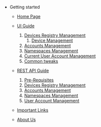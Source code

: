 - Getting started

  - [Home Page](homepage.md)
  
  - [UI Guide](UI/InfinimeshUI.md)
    1. [Devices Registry Management](UI/Devices-Registry-Management-Page.md)
       1. [Device Management](UI/Device-Management-Page.md)
    2. [Accounts Management](UI/Accounts-Management-Page.md)
    3. [Namespaces Management](UI/Namespaces-Management-Page.md)
    4. [Current User Account Management](UI/Current-User-Management.md)
    5. [Common tweaks](UI/Miscellaneous.md)</ol>
 
  - [REST API Guide](REST/REST.md)
    1. [Pre-Requisites](REST/GenerateToken.md)
    2. [Devices Registry Management](REST/REST-Device.md)
    3. [Accounts Management](REST/REST-Accounts.md)
    4. [Namespaces Management](REST/REST-Namespace.md)
    5. [User Account Management](REST/REST-User.md)

  - [Important Links](ImportantLinks.md)
  - [About Us](AboutUs.md)
